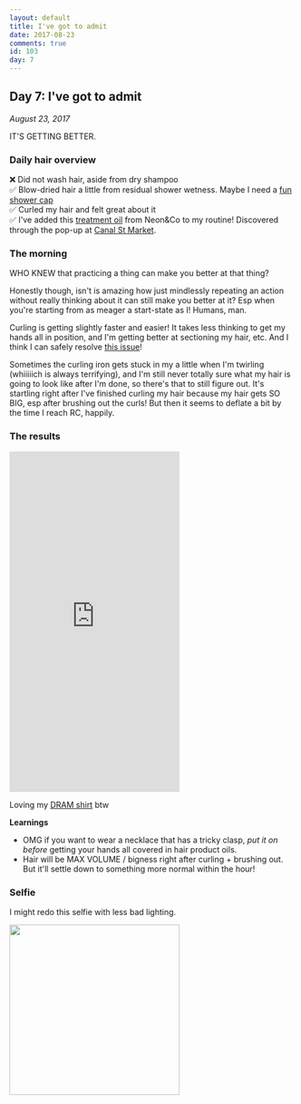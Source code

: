 ```yaml
---
layout: default
title: I've got to admit
date: 2017-08-23
comments: true
id: 103
day: 7
---
```


## Day 7: I've got to admit
_August 23, 2017_

IT'S GETTING BETTER.

### Daily hair overview

❌ Did not wash hair, aside from dry shampoo  
✅ Blow-dried hair a little from residual shower wetness. Maybe I need a [fun shower cap](http://www.yesstyle.com/en/homy-bazaar-cartoon-print-shower-cap/info.html/pid.1057131102)  
✅ Curled my hair and felt great about it  
✅ I've added this [treatment oil](https://us.neoncoproducts.com/product/treatment-oil) from Neon&Co to my routine! Discovered through the pop-up at [Canal St Market](http://canalstreet.market/).

### The morning

WHO KNEW that practicing a thing can make you better at that thing?

Honestly though, isn't is amazing how just mindlessly repeating an action without really thinking about it can still make you better at it? Esp when you're starting from as meager a start-state as I! Humans, man.

Curling is getting slightly faster and easier! It takes less thinking to get my hands all in position, and I'm getting better at sectioning my hair, etc. And I think I can safely resolve [this issue](https://github.com/vrk/LearnToCurl/issues/1)!

Sometimes the curling iron gets stuck in my a little when I'm twirling (whiiiiich is always terrifying), and I'm still never totally sure what my hair is going to look like after I'm done, so there's that to still figure out. It's startling right after I've finished curling my hair because my hair gets SO BIG, esp after brushing out the curls! But then it seems to deflate a bit by the time I reach RC, happily.

### The results

<iframe src="https://player.vimeo.com/video/230791392"  height="600" frameborder="0" webkitallowfullscreen mozallowfullscreen allowfullscreen></iframe>

Loving my [DRAM shirt](https://www.urbanoutfitters.com/shop/big-baby-dram-tee) btw

**Learnings**
- OMG if you want to wear a necklace that has a tricky clasp, *put it on before* getting your hands all covered in hair product oils.
- Hair will be MAX VOLUME / bigness right after curling + brushing out. But it'll settle down to something more normal within the hour!

### Selfie

I might redo this selfie with less bad lighting.

<img src="{{ site.url }}{{ site.baseurl }}/assets/images/day7-selfie.jpg" height="300" />
